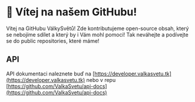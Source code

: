# 👋 Vítej na našem GitHubu!
Vítej na GitHubu VálkySvětů! Zde kontributujeme open-source obsah, který se nebojíme sdílet a který by i Vám mohl pomoci! Tak neváhejte a podívejte se do public repositories, které máme!

## API
API dokumentaci naleznete buď na [https://developer.valkasvetu.tk](https://developer.valkasvetu.tk) nebo v repu [https://github.com/ValkaSvetu/api-docs](https://github.com/ValkaSvetu/api-docs)
